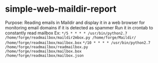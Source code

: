 # simple-web-maildir-report

Purpose:
	Reading emails in Maildir and display it in a web browser for monitoring email domains if it is detected as spammer
	Run it in crontab to constantly read mailbox
	Ex:
		`*/5 * * * * /usr/bin/python2.7 /home/forge/readmailbox/maildir2mbox.py /home/forge/Maildir/ /home/forge/readmailbox/mailbox.box`
		`*/10 * * * * /usr/bin/python2.7 /home/forge/readmailbox/readmailbox.py /home/forge/readmailbox/mailbox.box /home/forge/readmailbox/mailbox.json`